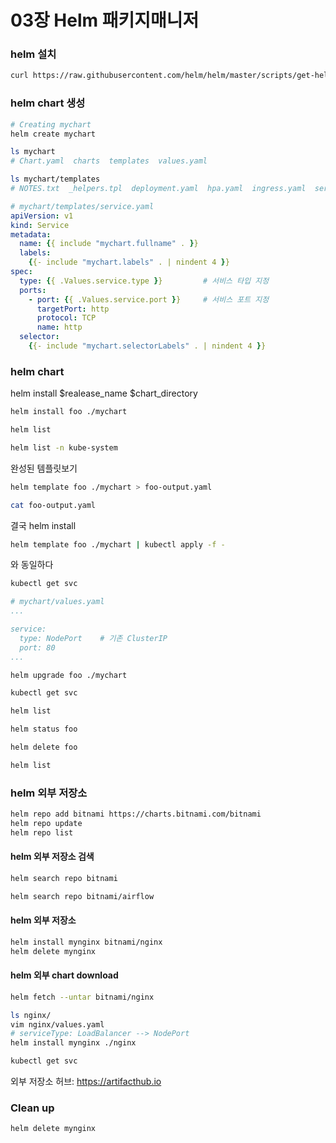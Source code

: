# 03장 Helm 패키지매니저

### helm 설치

```bash
curl https://raw.githubusercontent.com/helm/helm/master/scripts/get-helm-3 | bash
```

### helm chart 생성

```bash
# Creating mychart
helm create mychart

ls mychart
# Chart.yaml  charts  templates  values.yaml
```

```bash
ls mychart/templates
# NOTES.txt  _helpers.tpl  deployment.yaml  hpa.yaml  ingress.yaml  service.yaml  serviceaccount.yaml  tests
```


```yaml
# mychart/templates/service.yaml
apiVersion: v1
kind: Service
metadata:
  name: {{ include "mychart.fullname" . }}
  labels:
    {{- include "mychart.labels" . | nindent 4 }}
spec:
  type: {{ .Values.service.type }}         # 서비스 타입 지정
  ports:
    - port: {{ .Values.service.port }}     # 서비스 포트 지정
      targetPort: http
      protocol: TCP
      name: http
  selector:
    {{- include "mychart.selectorLabels" . | nindent 4 }}
```

### helm chart 

helm install $realease_name $chart_directory
```bash
helm install foo ./mychart
```

```bash
helm list

helm list -n kube-system
```


완성된 템플릿보기
```bash
helm template foo ./mychart > foo-output.yaml

cat foo-output.yaml
```
결국 helm install
```bash
helm template foo ./mychart | kubectl apply -f - 
```
와 동일하다


```bash
kubectl get svc
```

```yaml
# mychart/values.yaml
...

service:
  type: NodePort    # 기존 ClusterIP
  port: 80        
...
```


```bash
helm upgrade foo ./mychart

kubectl get svc

helm list
```


```bash
helm status foo
```


```bash
helm delete foo

helm list
```

### helm 외부 저장소

```bash
helm repo add bitnami https://charts.bitnami.com/bitnami
helm repo update
helm repo list
```
#### helm 외부 저장소 검색

```bash
helm search repo bitnami

helm search repo bitnami/airflow
```

#### helm 외부 저장소 

```bash
helm install mynginx bitnami/nginx
helm delete mynginx
```

#### helm 외부 chart download

```bash
helm fetch --untar bitnami/nginx

ls nginx/
vim nginx/values.yaml
# serviceType: LoadBalancer --> NodePort
helm install mynginx ./nginx

kubectl get svc
```

외부 저장소 허브: https://artifacthub.io

### Clean up

```bash
helm delete mynginx
```
